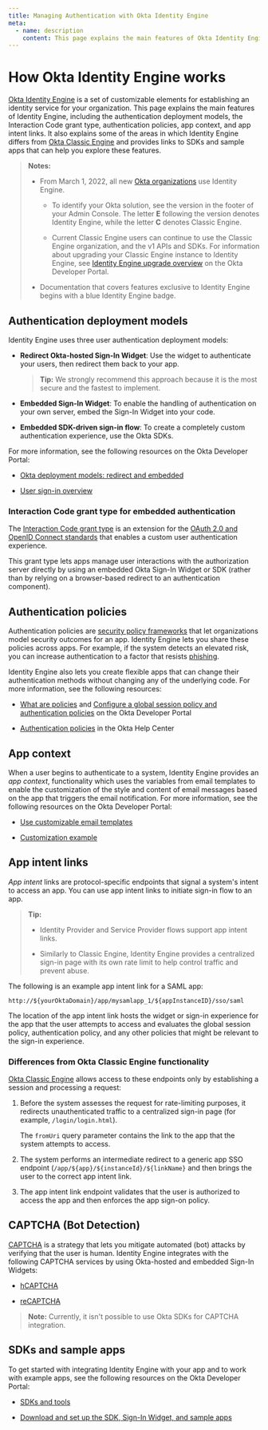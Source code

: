 ```yaml
---
title: Managing Authentication with Okta Identity Engine
meta:
  - name: description
    content: This page explains the main features of Okta Identity Engine, including the authentication deployment models, the Interaction Code grant type, authentication policies, app context, and app intent links. It also provides SDKs and sample apps that can help you explore these features.
---
```


<ApiLifecycle access="ie" />

# How Okta Identity Engine works
[Okta Identity Engine](https://help.okta.com/oie/en-us/content/topics/identity-engine/oie-index.htm) is a set of customizable elements for establishing an identity service for your organization. This page explains the main features of Identity Engine, including the authentication deployment models, the Interaction Code grant type, authentication policies, app context, and app intent links. It also explains some of the areas in which Identity Engine differs from [Okta Classic Engine](/docs/guides/archive-overview/main/) and provides links to SDKs and sample apps that can help you explore these features.

> **Notes:**
> * From March 1, 2022, all new [Okta organizations](/docs/concepts/okta-organizations/) use Identity Engine.
>   
>   * To identify your Okta solution, see the version in the footer of your Admin Console. The letter **E** following the version denotes Identity Engine, while the letter **C** denotes Classic Engine.
>     
>   * Current Classic Engine users can continue to use the Classic Engine organization, and the v1 APIs and SDKs. For information about upgrading your Classic Engine instance to Identity Engine, see [Identity Engine upgrade overview](/docs/guides/oie-upgrade-overview/main/) on the Okta Developer Portal.
>     
> * Documentation that covers features exclusive to Identity Engine begins with a blue <span class="api-label api-label-ie">Identity Engine</span> badge.


<a id="authentication-deployment-models"></a>
## Authentication deployment models
Identity Engine uses three user authentication deployment models:

* **Redirect Okta-hosted Sign-In Widget**: Use the widget to authenticate your users, then redirect them back to your app.

  > **Tip:** We strongly recommend this approach because it is the most secure and the fastest to implement.
  
* **Embedded Sign-In Widget**: To enable the handling of authentication on your own server, embed the Sign-In Widget into your code.
  
* **Embedded SDK-driven sign-in flow**: To create a completely custom authentication experience, use the Okta SDKs.

For more information, see the following resources on the Okta Developer Portal:

* [Okta deployment models: redirect and embedded](/docs/concepts/redirect-vs-embedded/)
  
* [User sign-in overview](/docs/guides/sign-in-overview/main/)


<a id="interaction-code-grant-type-embedded-authentication"></a>
### Interaction Code grant type for embedded authentication
The [Interaction Code grant type](/docs/concepts/interaction-code/) is an extension for the [OAuth 2.0 and OpenID Connect standards](/docs/concepts/oauth-openid/) that enables a custom user authentication experience.

This grant type lets apps manage user interactions with the authorization server directly by using an embedded Okta Sign-In Widget or SDK (rather than by relying on a browser-based redirect to an authentication component).


<a id="authentication-policies"></a>
## Authentication policies
Authentication policies are [security policy frameworks](https://www.okta.com/resources/whitepaper/okta-security-technical-white-paper/) that let organizations model security outcomes for an app. Identity Engine lets you share these policies across apps. For example, if the system detects an elevated risk, you can increase authentication to a factor that resists [phishing](https://en.wikipedia.org/wiki/Phishing).

Identity Engine also lets you create flexible apps that can change their authentication methods without changing any of the underlying code. For more information, see the following resources:

* [What are policies](/docs/concepts/policies/) and [Configure a global session policy and authentication policies](/docs/guides/configure-signon-policy/main/) on the Okta Developer Portal

* [Authentication policies](https://help.okta.com/okta_help.htm?type=oie&id=ext-about-asop) in the Okta Help Center


<a id="app-context"></a>
## App context
When a user begins to authenticate to a system, Identity Engine provides an _app context_, functionality which uses the variables from email templates to enable the customization of the style and content of email messages based on the app that triggers the email notification. For more information, see the following resources on the Okta Developer Portal:

* [Use customizable email templates](/docs/guides/custom-email/main/#use-customizable-email-templates)
  
* [Customization example](/docs/guides/custom-email/main/#customization-example)

<a id="app-intent-links"></a>

## App intent links
_App intent_ links are protocol-specific endpoints that signal a system's intent to access an app. You can use app intent links to initiate sign-in flow to an app.

> **Tip:**
> 
> * Identity Provider and Service Provider flows support app intent links.
>
> * Similarly to Classic Engine, Identity Engine provides a centralized sign-in page with its own rate limit to help control traffic and prevent abuse.

The following is an example app intent link for a SAML app:

```
http://${yourOktaDomain}/app/mysamlapp_1/${appInstanceID}/sso/saml
```

The location of the app intent link hosts the widget or sign-in experience for the app that the user attempts to access and evaluates the global session policy, authentication policy, and any other policies that might be relevant to the sign-in experience.


<a id="app-intent-links-differences-from-classic-engine"></a>
### Differences from Okta Classic Engine functionality
[Okta Classic Engine](https://help.okta.com/en-us/content/index-admin.htm) allows access to these endpoints only by establishing a session and processing a request:

1. Before the system assesses the request for rate-limiting purposes, it redirects unauthenticated traffic to a centralized sign-in page (for example, `/login/login.html`).

   The `fromUri` query parameter contains the link to the app that the system attempts to access.
   
1. The system performs an intermediate redirect to a generic app SSO endpoint (`/app/${app}/${instanceId}/${linkName}` and then brings the user to the correct app intent link.
   
1. The app intent link endpoint validates that the user is authorized to access the app and then enforces the app sign-on policy.


<a id="captcha"></a>
## CAPTCHA (Bot Detection)
[CAPTCHA](https://en.wikipedia.org/wiki/CAPTCHA) is a strategy that lets you mitigate automated (bot) attacks by verifying that the user is human. Identity Engine integrates with the following CAPTCHA services by using Okta-hosted and embedded Sign-In Widgets:

* [hCAPTCHA](https://www.hcaptcha.com/)
  
* [reCAPTCHA](https://www.google.com/recaptcha/about/)

> **Note:** Currently, it isn't possible to use Okta SDKs for CAPTCHA integration.


<a id="sdks-sample-apps"></a>
## SDKs and sample apps
To get started with integrating Identity Engine with your app and to work with example apps, see the following resources on the Okta Developer Portal:

* [SDKs and tools](/code/)
  
* [Download and set up the SDK, Sign-In Widget, and sample apps](/docs/guides/oie-embedded-common-download-setup-app/android/main/)
